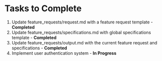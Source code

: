 # Tasks to Complete

1. Update feature_requests/request.md with a feature request template - **Completed**
2. Update feature_requests/specifications.md with global specifications template - **Completed**
3. Update feature_requests/output.md with the current feature request and specifications - **Completed**
4. Implement user authentication system - **In Progress**
